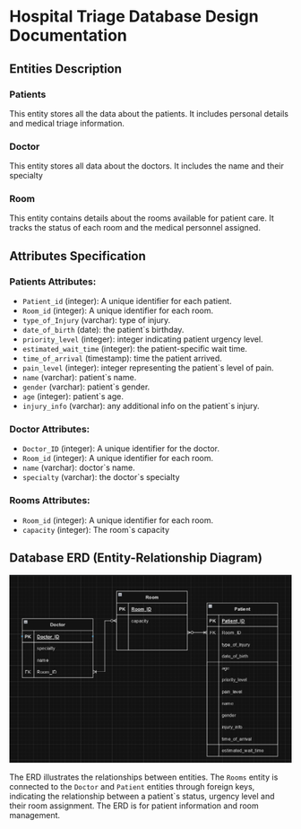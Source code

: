 # Hospital Triage Database Design Documentation

## Entities Description

### Patients

This entity stores all the data about the patients. It includes personal details and medical triage information.

### Doctor

This entity stores all data about the doctors. It includes the name and their specialty

### Room

This entity contains details about the rooms available for patient care. It tracks the status of each room and the medical personnel assigned.

## Attributes Specification

### Patients Attributes:

- `Patient_id` (integer): A unique identifier for each patient.
- `Room_id` (integer): A unique identifier for each room.
- `type_of_Injury` (varchar): type of injury.
- `date_of_birth` (date): the patient`s birthday.
- `priority_level` (integer): integer indicating patient urgency level.
- `estimated_wait_time` (integer): the patient-specific wait time.
- `time_of_arrival` (timestamp): time the patient arrived.
- `pain_level` (integer): integer representing the patient`s level of pain.
- `name` (varchar): patient`s name.
- `gender` (varchar): patient`s gender.
- `age` (integer): patient`s age.
- `injury_info` (varchar): any additional info on the patient`s injury.
    

### Doctor Attributes:

- `Doctor_ID` (integer): A unique identifier for the doctor.
- `Room_id` (integer): A unique identifier for each room.
- `name` (varchar): doctor`s name.
- `specialty` (varchar): the doctor`s specialty

### Rooms Attributes:

- `Room_id` (integer): A unique identifier for each room.
- `capacity` (integer): The room`s capacity

## Database ERD (Entity-Relationship Diagram)


![Database Schema](schema.png)

The ERD illustrates the relationships between entities. The `Rooms` entity is connected to the `Doctor` and `Patient` entities through foreign keys, indicating the relationship between a patient`s status, urgency level and their room assignment. The ERD is for patient information and room management.
